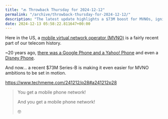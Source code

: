 ```yaml
---
title: "🔙 Throwback Thursday for 2024-12-12"
permalink: "/archive/throwback-thursday-for-2024-12-12/"
description: "The latest update highlights a $73M boost for MVNOs, igniting new telecom ambitions!"
date: 2024-12-13 05:58:22.811647+00:00
---
```


<p>Here in the US, a <a target="_blank" rel="noopener noreferrer nofollow" href="https://en.wikipedia.org/wiki/Mobile_virtual_network_operator">mobile virtual network operator (MVNO)</a> is a fairly recent part of our telecom history.</p><p>~20 years ago, <a target="_blank" rel="noopener noreferrer nofollow" href="https://web.archive.org/web/20051204100258/http://today.reuters.com/news/newsArticleSearch.aspx?storyID=59051+07-Nov-2005+RTRS&amp;srch=yahoo">there was a Google Phone and a Yahoo! Phone</a> and even a <a target="_blank" rel="noopener noreferrer nofollow" href="https://www.engadget.com/2005-07-06-disney-announces-disney-mobile.html">Disney Phone</a>.</p><p>And now… a recent $73M Series-B is making it even easier for MVNO ambitions to be set in motion. </p><p><a target="_blank" rel="noopener noreferrer nofollow" href="https://www.techmeme.com/241212/p28#a241212p28">https://www.techmeme.com/241212/p28#a241212p28</a></p><blockquote class="pullquote"><p>You get a mobile phone network! </p><p>And you get a mobile phone network! </p><p>🤓</p></blockquote><p></p>